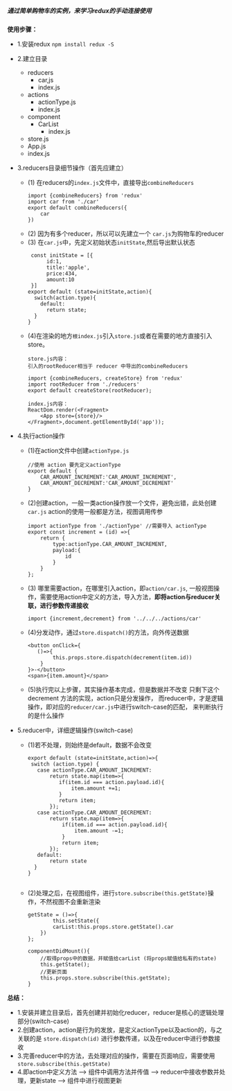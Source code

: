 ##### 通过简单购物车的实例，来学习redux的手动连接使用
**使用步骤：**
- 1.安装redux
   ```npm install redux -S```
- 2.建立目录
    - reducers 
        - car,js
        - index.js
    - actions
        - actionType.js
        - index.js
    - component
        - CarList
            - index.js
    - store.js
    - App.js
    - index.js
- 3.reducers目录细节操作（首先应建立）
    - (1) 在reducers的`index.js`文件中，直接导出`combineReducers`
       ```
       import {combineReducers} from 'redux'
       import car from './car'
       export default combineReducers({
           car
       })
       ```
    - (2) 因为有多个reducer，所以可以先建立一个 `car.js`为购物车的reducer
    - (3) 在`car.js`中，先定义初始状态`initState`,然后导出默认状态
      ```
       const initState = [{
            id:1,
            title:'apple',
            price:434,
            amount:10
       }]
      export default (state=initState,action){
        switch(action.type){
          default:
            return state;
        }
      }
      ```
    - (4)在渲染的地方`根index.js`引入`store.js`或者在需要的地方直接引入store。
       ```
       store.js内容：
       引入的rootReducer相当于 reducer 中导出的combineReducers

       import {combineReducers, createStore} from 'redux'
       import rootReducer from './reducers'
       export default createStore(rootReducer);
       
       index.js内容：
       ReactDom.render(<Fragment>
           <App store={store}/>
       </Fragment>,document.getElementById('app'));
       ```
       
- 4.执行action操作
    - (1)在action文件中创建`actionType.js`
        ```
        //使用 action 要先定义actionType
        export default {
            CAR_AMOUNT_INCREMENT:'CAR_AMOUNT_INCREMENT',
            CAR_AMOUNT_DECREMENT:'CAR_AMOUNT_DECREMENT'
        }
        ```
    - (2)创建action，一般一类action操作放一个文件，避免出错，此处创建`car.js`
        action的使用一般都是方法，视图调用传参
        ```
        import actionType from './actionType' //需要导入 actionType
        export const increment = (id) =>{
            return {
                type:actionType.CAR_AMOUNT_INCREMENT,
                payload:{
                    id
                }
            }
        };
        ```
    - (3) 哪里需要action，在哪里引入action，即`action/car.js`,
        一般视图操作，需要使用action中定义的方法，导入方法，**即将action与reducer关联，进行参数传递接收**
       ```
       import {increment,decrement} from '../../../actions/car'
      ```
    - (4)分发动作，通过`store.dispatch()`的方法，向外传送数据
        ```
        <button onClick={
           ()=>{
                this.props.store.dispatch(decrement(item.id))
            }
        }>-</button>
        <span>{item.amount}</span>
        ```
    - (5)执行完以上步骤，其实操作基本完成，但是数据并不改变
        只剩下这个decrement 方法的实现，action只是分发操作，
        而reducer中，才是逻辑操作，即对应的`reducer/car.js`中进行switch-case的匹配，
        来判断执行的是什么操作
- 5.reducer中，详细逻辑操作(switch-case)
    - (1)若不处理，则始终是default，数据不会改变
        ```
        export default (state=initState,action)=>{
         switch (action.type) {
           case actionType.CAR_AMOUNT_INCREMENT:
               return state.map(item=>{
                  if(item.id === action.payload.id){
                      item.amount +=1;
                  }
                  return item;
               });
           case actionType.CAR_AMOUNT_DECREMENT:
               return state.map(item=>{
                   if(item.id === action.payload.id){
                       item.amount -=1;
                   }
                   return item;
               });
           default:
               return state
          }
       }
     
    - (2)处理之后，在视图组件，进行`store.subscribe(this.getState)`操作，不然视图不会重新渲染
        ```
        getState = ()=>{
                this.setState({
                carList:this.props.store.getState().car
            })
        };
        
        componentDidMount(){
            //取得props中的数据，并赋值给carList (将props赋值给私有的state)
            this.getState();
            //更新页面
            this.props.store.subscribe(this.getState);
        }
        ```
 **总结：**
 - 1.安装并建立目录后，首先创建并初始化reducer，reducer是核心的逻辑处理部分(switch-case)
 - 2.创建action，action是行为的发放，是定义actionType以及action的，与之关联的是 `store.dispatch(id)` 进行参数传递，以及在reducer中进行参数接收
 - 3.完善reducer中的方法，去处理对应的操作，需要在页面响应，需要使用 `store.subscribe(this.getState)`
 - 4.即action中定义方法 --> 组件中调用方法并传值 --> reducer中接收参数并处理，更新state  --> 组件中进行视图更新     
 
